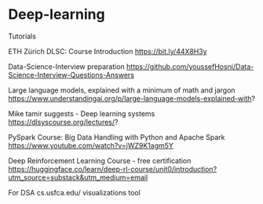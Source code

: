 # Deep-learning
Tutorials 

ETH Zürich DLSC: Course Introduction https://bit.ly/44X8H3y

Data-Science-Interview preparation
https://github.com/youssefHosni/Data-Science-Interview-Questions-Answers

Large language models, explained with a minimum of math and jargon
https://www.understandingai.org/p/large-language-models-explained-with?

Mike tamir suggests - Deep learning systems https://dlsyscourse.org/lectures/?

PySpark Course: Big Data Handling with Python and Apache Spark https://www.youtube.com/watch?v=jWZ9K1agm5Y

Deep Reinforcement Learning Course - free certification
https://huggingface.co/learn/deep-rl-course/unit0/introduction?utm_source=substack&utm_medium=email

For DSA
cs.usfca.edu/ visualizations tool
